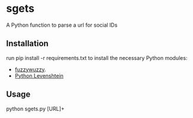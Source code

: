 # sgets
A Python function to parse a url for social IDs

## Installation
run pip install -r requirements.txt to install the necessary Python modules:
- [fuzzywuzzy](https://github.com/seatgeek/fuzzywuzzy).
- [Python Levenshtein](https://pypi.python.org/pypi/python-Levenshtein/)

## Usage
python sgets.py [URL]+
